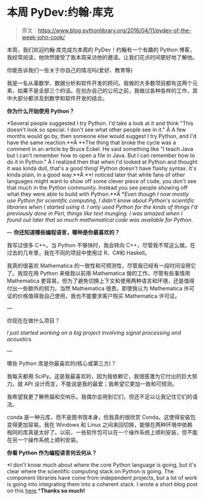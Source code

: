 # 本周 PyDev:约翰·库克

> 原文：<https://www.blog.pythonlibrary.org/2016/04/11/pydev-of-the-week-john-cook/>

本周，我们欢迎约翰·库克成为本周的 PyDev！约翰有一个有趣的 Python 博客，我经常阅读，他欣然接受了我本周采访他的邀请。让我们花点时间更好地了解他。

你能告诉我们一些关于你自己的情况吗(爱好、教育等)

我是一名从事数学、数据分析和软件开发的顾问。我做的大多数项目都有这两个元素，如果不是全部三个的话。在创办自己的公司之前，我做过各种各样的工作，其中大部分都涉及到数学和软件开发的结合。

**你为什么开始使用 Python？**

*Several people suggested I try Python. I'd take a look at it and think "This doesn't look so special. I don't see what other people see in it." Â A few months would go by, then someone else would suggest I try Python, and I'd have the same reaction.**Â **The thing that broke the cycle was a comment in an article by Bruce Eckel. He said something like "I teach Java but I can't remember how to open a file in Java. But I can remember how to do it in Python." Â I realized then that when I'd looked at Python and thought it was kinda dull, that's a good thing! Python doesn't have flashy syntax. It's kinda plain, in a good way.**Â **I noticed later that while fans of other languages might want to show off some clever piece of code, you don't see that much in the Python community. Instead you see people showing off what they were able to build with Python.**Â **Even though I now mostly use Python for scientific computing, I didn't know about Python's scientific libraries when I started using it. I only used Python for the kinds of things I'd previously done in Perl, things like text munging. I was amazed when I found out later that so much mathematical code was available for Python.*

—
**你还知道哪些编程语言，哪种是你最喜欢的？**

我写过很多 C++。当 Python 不够快时，我会转向 C++，尽管我不常这么做。在过去的几年里，我在不同的项目中使用过 R、C#和 Haskell。

我真的很喜欢 Mathematica 的一致性和可预测性，尽管我已经有一段时间没用它了。我现在用 Python 来做我以前用 Mathematica 做的工作。尽管有些事情用 Mathematica 更容易，但为了避免切换上下文和使用两种语言和环境，还是值得付出一些额外的努力。当然 Mathematica 很贵。即使我认为 Mathematica 许可证的价格值得我自己使用，我也不能要求客户购买 Mathematica 许可证。

—

你现在在做什么项目？

*I just started working on a big project involving signal processing and acoustics.*

—

哪些 Python 库是你最喜欢的(核心或第三方)？

我每天都用 SciPy。这是我最喜欢的，因为我依赖它，我很感激为它付出的巨大努力。就 API 设计而言，不能说是我的最爱；我希望它更加一致和可预测。

我希望我更了解熊猫和交响乐。我偶尔会用到它们，但还不足以让我记住它们的语法。

conda 是一种元库，而不是图书馆本身，但我真的很欣赏 Conda。这使得安装包变得更加容易。我在 Windows 和 Linux 之间来回切换，能够在两种环境中依赖相同的库真是太好了。以前，一些软件包可以在一个操作系统上顺利安装，但不能在另一个操作系统上顺利安装。

**你看 Python 作为编程语言何去何从？**

*I don't know much about where the core Python language is going, but it's clear where the scientific computing stack on Python is going. The component libraries have come from independent projects, but a lot of work is going into integrating them into a coherent stack. I wrote a short blog post on this [here](http://www.johndcook.com/blog/2015/07/16/scientific-computing-in-python/).***Thanks so much!**